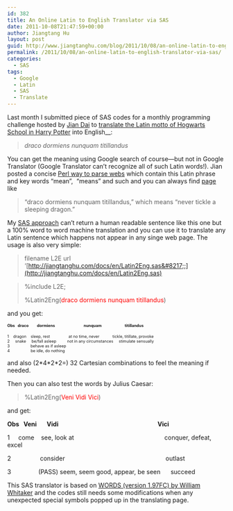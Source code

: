 ```yaml
---
id: 382
title: An Online Latin to English Translator via SAS
date: 2011-10-08T21:47:59+00:00
author: Jiangtang Hu
layout: post
guid: http://www.jiangtanghu.com/blog/2011/10/08/an-online-latin-to-english-translator-via-sas/
permalink: /2011/10/08/an-online-latin-to-english-translator-via-sas/
categories:
  - SAS
tags:
  - Google
  - Latin
  - SAS
  - Translate
---
```

Last month I submitted piece of SAS codes for a monthly programming challenge hosted by <a href="http://www.jiangtanghu.com/blog/2011/08/15/sas-bloggers-in-action-2-jian-dai-and-his-sas-academy/" target="_blank">Jian Dai</a> to <a href="http://blog.clinovo.com/programming-challenge-6-motto-of-hogwarts-school/" target="_blank">translate the Latin motto of Hogwarts School in Harry Potter</a> into English__:

> _draco dormiens nunquam titillandus_

You can get the meaning using Google search of course—but not in Google Translator (Google Translator can’t recognize all of such Latin words!). Jian posted a concise <a href="http://blog.clinovo.com/october-programming-challenge-ranking-american-heroes/" target="_blank">Perl way to parse webs</a> which contain this Latin phrase and key words “mean”,  “means” and such and you can always find <a href="http://www.ehow.com/about_6530758_meaning-__draco-dormiens___.html" target="_blank">page</a> like

> &#8220;draco dormiens nunquam titillandus,&#8221; which means &#8220;never tickle a sleeping dragon.&#8221;

My <a href="http://jiangtanghu.com/docs/en/Latin2Eng.sas" target="_blank">SAS approach</a> can’t return a human readable sentence like this one but a 100% word to word machine translation and you can use it to translate any Latin sentence which happens not appear in any singe web page. The usage is also very simple:

> filename L2E url &#8216;[http://jiangtanghu.com/docs/en/Latin2Eng.sas&#8217;;](http://jiangtanghu.com/docs/en/Latin2Eng.sas)
  
> %include L2E;
> 
> %Latin2Eng(<span style="color: #ff0000;">draco dormiens nunquam titillandus</span>)

and you get:

<p align="left">
  <span style="font-size: xx-small;"><strong>Obs   draco         dormiens                               nunquam                         titillandus</strong> </span>
</p>

<p align="left">
  <span style="font-size: xx-small;">1    dragon    sleep, rest                 at no time, never            tickle, titillate, provoke<br /> 2     snake     be/fall asleep          not in any circumstances     stimulate sensually<br /> 3                   behave as if asleep<br /> 4                   be idle, do nothing</span>
</p>

<p align="left">
  and also (2*4*2*2=) 32 Cartesian combinations to feel the meaning if needed.
</p>

<p align="left">
  Then you can also test the words by Julius Caesar:
</p>

> <p align="left">
>   %Latin2Eng(<span style="color: #ff0000;">Veni Vidi Vici</span>)
> </p>

and get:

**Obs   Veni       Vidi                                                                     Vici**

1     come    see, look at                                                     conquer, defeat, excel
  
2                 consider                                                           outlast
  
3                (PASS) seem, seem good, appear, be seen      succeed

This SAS translator is based on <a href="http://users.erols.com/whitaker/words.htm " target="_blank">WORDS (version 1.97FC) by William Whitaker</a> and the codes still needs some modifications when any unexpected special symbols popped up in the translating page.